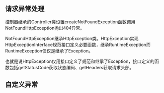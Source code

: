 ## 请求异常处理

控制器继承的Controller类设置createNotFoundException函数调用NotFoundHttpException抛出404异常。

NotFoundHttpException继承HttpException类。HttpException实现HttpExceptionInterface规范接口定义必要函数，继承RuntimeException而RuntimeException仅仅是继承了Exception。

也就是说HttpException仅用接口定义了规范和继承了Exception，接口定义的函数包括getStatusCode获取状态编码、getHeaders获取请求头部。

## 自定义异常
